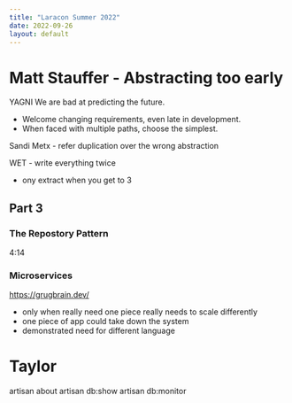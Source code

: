 ```yaml
---
title: "Laracon Summer 2022"
date: 2022-09-26
layout: default
---
```


# Matt Stauffer - Abstracting too early
YAGNI
We are bad at predicting the future.
* Welcome changing requirements, even late in development.
* When faced with multiple paths, choose the simplest.

Sandi Metx - refer duplication over the wrong abstraction

WET - write everything twice
* ony extract when you get to 3

## Part 3
### The Repostory Pattern
4:14
### Microservices
https://grugbrain.dev/
* only when really need one piece really needs to scale differently
* one piece of app could take down the system
* demonstrated need for different language

# Taylor
artisan about
artisan db:show
artisan db:monitor
